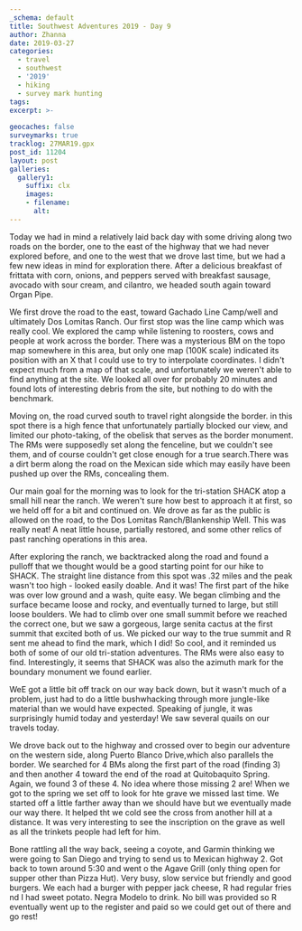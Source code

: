 ```yaml
---
_schema: default
title: Southwest Adventures 2019 - Day 9
author: Zhanna
date: 2019-03-27
categories: 
  - travel
  - southwest
  - '2019'
  - hiking
  - survey mark hunting
tags:
excerpt: >-
  
geocaches: false
surveymarks: true
tracklog: 27MAR19.gpx
post_id: 11204
layout: post  
galleries:
  gallery1:
    suffix: clx
    images:
    - filename: 
      alt:                                       
---
```


Today we had in mind a relatively laid back day with some driving along two roads on the border, one to the east of the highway that we had never explored before, and one to the west that we drove last time, but we had a few new ideas in mind for exploration there. After a delicious breakfast of frittata with corn, onions, and peppers served with breakfast sausage, avocado with sour cream, and cilantro, we headed south again toward Organ Pipe. 

We first drove the road to the east, toward Gachado Line Camp/well and ultimately Dos Lomitas Ranch. Our first stop was the line camp which was really cool. We explored the camp while listening to roosters, cows and people at work across the border. There was a mysterious BM on the topo map somewhere in this area, but only one map (100K scale) indicated its position with an X that I could use to try to interpolate coordinates. I didn't expect much from a map of that scale, and unfortunately we weren't able to find anything at the site. We looked all over for probably 20 minutes and found lots of interesting debris from the site, but nothing to do with the benchmark.

Moving on, the road curved south to travel right alongside the border. in this spot there is a high fence that unfortunately partially blocked our view, and limited our photo-taking, of the obelisk that serves as the border monument. The RMs were supposedly set along the fenceline, but we couldn't see them, and of course couldn't get close enough for a true search.There was a dirt berm along the road on the Mexican side which may easily have been pushed up over the RMs, concealing them.

Our main goal for the morning was to look for the tri-station SHACK atop a small hill near the ranch. We weren't sure how best to approach it at first, so we held off for a bit and continued on. We drove as far as the public is allowed on the road, to the Dos Lomitas Ranch/Blankenship Well. This was really neat! A neat little house, partially restored, and some other relics of past ranching operations in this area.

After exploring the ranch, we backtracked along the road and found a pulloff that we thought would be a good starting point for our hike to SHACK. The straight line distance from this spot was .32 miles and the peak wasn't too high - looked easily doable. And it was! The first part of the hike was over low ground and a wash, quite easy. We began climbing and the surface became loose and rocky, and eventually turned to large, but still loose boulders. We had to climb over one small summit before we reached the correct one, but we saw a gorgeous, large senita cactus at the first summit that excited both of us. We picked our way to the true summit and R sent me ahead to find the mark, which I did! So cool, and it reminded us both of some of our old tri-station adventures. The RMs were also easy to find. Interestingly, it seems that SHACK was also the azimuth mark for the boundary monument we found earlier.

WeE got a little bit off track on our way back down, but it wasn't much of a problem, just had to do a little bushwhacking through more jungle-like material than we would have expected. Speaking of jungle, it was surprisingly humid today and yesterday! We saw several quails on our travels today.

We drove back out to the highway and crossed over to begin our adventure on the western side, along Puerto Blanco Drive,which also parallels the border. We searched for 4 BMs along the first part of the road (finding 3) and then another 4 toward the end of the road at Quitobaquito Spring. Again, we found 3 of these 4. No idea where those missing 2 are! When we got to the spring we set off to look for hte grave we missed last time. We started off a little farther away than we should have but we eventually made our way there. It helped tht we cold see the cross from another hill at a distance. It was very interesting to see the inscription on the grave as well as all the trinkets people had left for him.

Bone rattling all the way back, seeing a coyote, and Garmin thinking we were going to San Diego and trying to send us to Mexican highway 2. Got back to town around 5:30 and went o the Agave Grill (only thing open for supper other than Pizza Hut). Very busy, slow service but friendly and good burgers. We each had a burger with pepper jack cheese, R had regular fries nd I had sweet potato. Negra Modelo to drink. No bill was provided so R eventually went up to the register and paid so we could get out of there and go rest!
